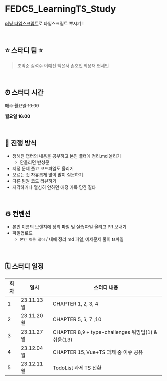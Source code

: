 # FEDC5_LearningTS_Study
[러닝 타입스크립트](https://www.yes24.com/Product/Goods/116585556)로 타입스크립트 뿌시기 !

<br/>


## ⭐️ 스타디 팀 ⭐️

> 조익준 김석주 이예진 백윤서 손호민 최용재 현세인

<br/>

## ⏰ 스터디 시간

~~매주 월요일 10:00~~

**월요일 16:00**

<br/>


## 🔨 진행 방식

- 정해진 챕터의 내용을 공부하고 본인 폴더에 정리.md 올리기
  - 안올리면 반성문 
- 지정 문제 풀고 코드파일도 올리기
- 모르는 것 자유롭게 많이 많이 질문하기
- 다른 팀원 코드 리뷰하기
- 지각하거나 열심히 안하면 애정 가득 담긴 질타

<br/>

## ⚙️ 컨벤션

* 본인 이름의 브랜치에 정리 파일 및 실습 파일 올리고 PR 보내기
* 파일업로드
  * `본인 이름 폴더` / 내에 정리 md 파일, 예제문제 풀이 ts파일

<br/>


## 🗓 스터디 일정

| 회차 | 일시     | 스터디 내용      | 
| ---- | -------- | --------  |
| 1    | 23.11.13 월 | CHAPTER 1, 2, 3, 4 | 
| 2    | 23.11.20 월 | CHAPTER 5, 6, 7 ,10 |
| 3    | 23.11.27 월 | CHAPTER 8,9 + type-challenges 워밍업(1) & 쉬움(13) |
| 4    | 23.12.04 월 | CHAPTER 15, Vue+TS 과제 중 이슈 공유 |
| 5    | 23.12.11 월 | TodoList 과제 TS 전환 |


